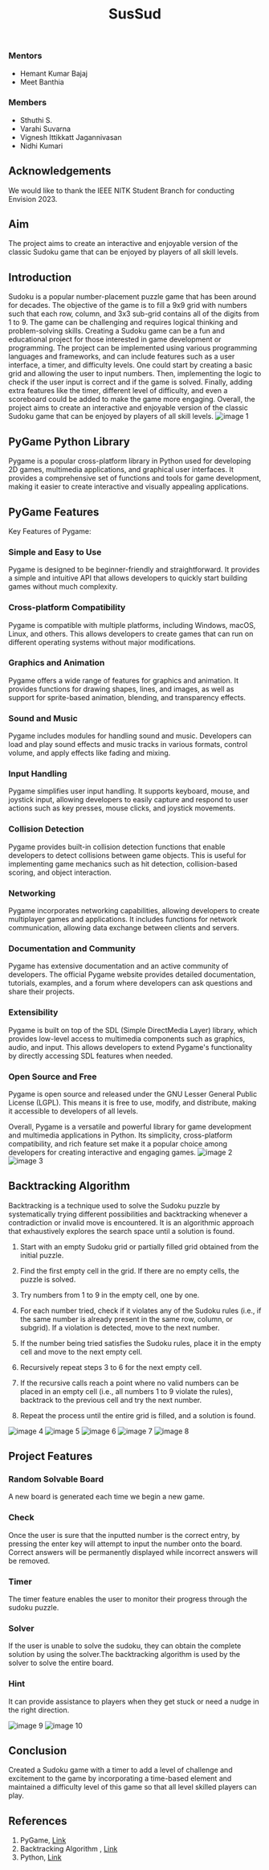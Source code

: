 ﻿---
gmeet: "https://meet.google.com/int-kune-umg"
layout: post
title: "SusSud"
description: "Sudoku Game"
categories: envision
thumbnail: 
year: 2023
---


### Mentors


- Hemant Kumar Bajaj
- Meet Banthia


### Members


- Sthuthi S.
- Varahi Suvarna
- Vignesh Ittikkatt Jagannivasan
- Nidhi Kumari


## Acknowledgements


We would like to thank the IEEE NITK Student Branch for conducting Envision 2023.




## Aim
The project aims to create an interactive and enjoyable version of the classic Sudoku game that can be enjoyed by players of all skill levels.




## Introduction


Sudoku is a popular number-placement puzzle game that has been around for decades. The objective of the game is to fill a 9x9 grid with numbers such that each row, column, and 3x3 sub-grid contains all of the digits from 1 to 9. The game can be challenging and requires logical thinking and problem-solving skills.
Creating a Sudoku game can be a fun and educational project for those interested in game development or programming. The project can be implemented using various programming languages and frameworks, and can include features such as a user interface, a timer, and difficulty levels.
One could start by creating a basic grid and allowing the user to input numbers. Then, implementing the logic to check if the user input is correct and if the game is solved. Finally, adding extra features like the timer, different level of difficulty, and even a scoreboard could be added to make the game more engaging.
Overall, the project aims to create an interactive and enjoyable version of the classic Sudoku game that can be enjoyed by players of all skill levels.
![image 1](/virtual-expo/assets/img/envision/compsoc/sussud/C13_img1.jpg)


## PyGame Python Library


Pygame is a popular cross-platform library in Python used for developing 2D games, multimedia applications, and graphical user interfaces. It provides a comprehensive set of functions and tools for game development, making it easier to create interactive and visually appealing applications.

## PyGame Features
Key Features of Pygame:


### Simple and Easy to Use 
Pygame is designed to be beginner-friendly and straightforward. It provides a simple and intuitive API that allows developers to quickly start building games without much complexity.


### Cross-platform Compatibility 
Pygame is compatible with multiple platforms, including Windows, macOS, Linux, and others. This allows developers to create games that can run on different operating systems without major modifications.


### Graphics and Animation 
Pygame offers a wide range of features for graphics and animation. It provides functions for drawing shapes, lines, and images, as well as support for sprite-based animation, blending, and transparency effects.


### Sound and Music 
Pygame includes modules for handling sound and music. Developers can load and play sound effects and music tracks in various formats, control volume, and apply effects like fading and mixing.


### Input Handling 
Pygame simplifies user input handling. It supports keyboard, mouse, and joystick input, allowing developers to easily capture and respond to user actions such as key presses, mouse clicks, and joystick movements.


### Collision Detection 
Pygame provides built-in collision detection functions that enable developers to detect collisions between game objects. This is useful for implementing game mechanics such as hit detection, collision-based scoring, and object interaction.


### Networking 
Pygame incorporates networking capabilities, allowing developers to create multiplayer games and applications. It includes functions for network communication, allowing data exchange between clients and servers.


### Documentation and Community 
Pygame has extensive documentation and an active community of developers. The official Pygame website provides detailed documentation, tutorials, examples, and a forum where developers can ask questions and share their projects.


### Extensibility
Pygame is built on top of the SDL (Simple DirectMedia Layer) library, which provides low-level access to multimedia components such as graphics, audio, and input. This allows developers to extend Pygame's functionality by directly accessing SDL features when needed.


### Open Source and Free
Pygame is open source and released under the GNU Lesser General Public License (LGPL). This means it is free to use, modify, and distribute, making it accessible to developers of all levels.


Overall, Pygame is a versatile and powerful library for game development and multimedia applications in Python. Its simplicity, cross-platform compatibility, and rich feature set make it a popular choice among developers for creating interactive and engaging games.
![image 2](/virtual-expo/assets/img/envision/compsoc/sussud/C13_img9.jpg)
![image 3](/virtual-expo/assets/img/envision/compsoc/sussud/C13_img10.jpg)


## Backtracking Algorithm
Backtracking is a technique used to solve the Sudoku puzzle by systematically trying different possibilities and backtracking whenever a contradiction or invalid move is encountered. It is an algorithmic approach that exhaustively explores the search space until a solution is found.

1. Start with an empty Sudoku grid or partially filled grid obtained from the initial puzzle.


2. Find the first empty cell in the grid. If there are no empty cells, the puzzle is solved.


3. Try numbers from 1 to 9 in the empty cell, one by one.


4. For each number tried, check if it violates any of the Sudoku rules (i.e., if the same number is already present in the same row, column, or subgrid). If a violation is detected, move to the next number.


5. If the number being tried satisfies the Sudoku rules, place it in the empty cell and move to the next empty cell.


6. Recursively repeat steps 3 to 6 for the next empty cell.


7. If the recursive calls reach a point where no valid numbers can be placed in an empty cell (i.e., all numbers 1 to 9 violate the rules), backtrack to the previous cell and try the next number.


8. Repeat the process until the entire grid is filled, and a solution is found.

![image 4](/virtual-expo/assets/img/envision/compsoc/sussud/C13_img3.jpg)
![image 5](/virtual-expo/assets/img/envision/compsoc/sussud/C13_img4.jpg)
![image 6](/virtual-expo/assets/img/envision/compsoc/sussud/C13_img5.jpg)
![image 7](/virtual-expo/assets/img/envision/compsoc/sussud/C13_img6.jpg)
![image 8](/virtual-expo/assets/img/envision/compsoc/sussud/C13_img7.jpg)


## Project Features 


### Random Solvable Board 
A new board is generated each time we begin a new game.


### Check 
Once the user is sure that the inputted number is the correct entry, by pressing the enter key will attempt to input the number onto the board. Correct answers will be permanently displayed while incorrect answers will be removed.


### Timer 
The timer feature enables the user to monitor their progress through the sudoku puzzle.


### Solver 
If the user is unable to solve the sudoku, they can obtain the complete solution by using the solver.The backtracking algorithm is used by the solver to solve the entire board.


### Hint
It can provide assistance to players when they get stuck or need a nudge in the right direction.   

![image 9](/virtual-expo/assets/img/envision/compsoc/sussud/C13_img2.jpg)
![image 10](/virtual-expo/assets/img/envision/compsoc/sussud/C13_img8.jpg)


## Conclusion


Created a Sudoku game with a timer to add a level of challenge and excitement to the game by incorporating a time-based element and maintained a difficulty level of this game so that all level skilled players can play.


## References


1. PyGame, [Link](https://www.pygame.org/docs/)
2. Backtracking Algorithm , [Link](https://www.geeksforgeeks.org/introduction-to-backtracking-data-structure-and-algorithm-tutorials/)
3. Python, [Link](https://www.python.org/doc/`)